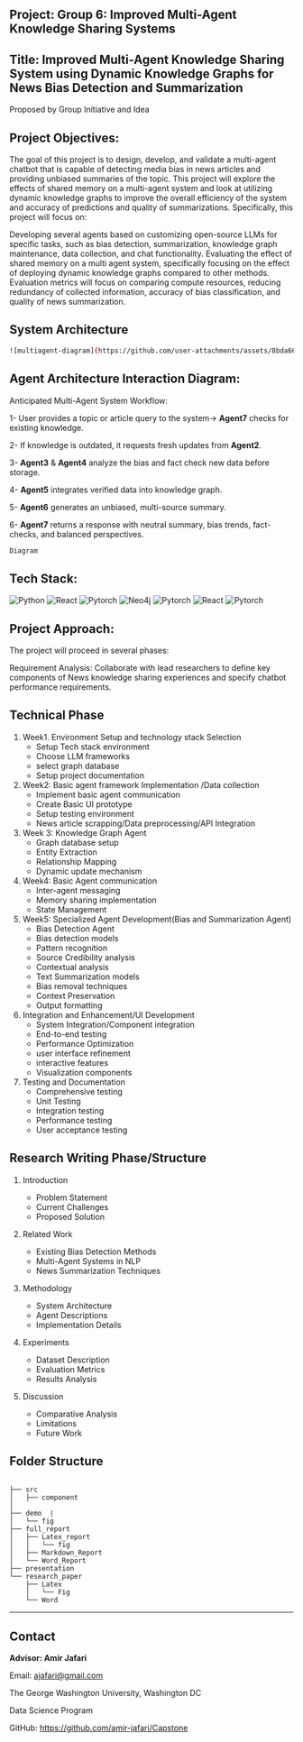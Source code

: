 ## Project: Group 6: Improved Multi-Agent Knowledge Sharing Systems
## Title: Improved  Multi-Agent Knowledge Sharing System using Dynamic Knowledge Graphs for News Bias Detection and Summarization

Proposed by Group Initiative and Idea 

## Project Objectives:
The goal of this project is to design, develop, and validate a multi-agent chatbot that is capable of detecting media bias in news articles and providing unbiased summaries of the topic. This project will explore the effects of shared memory on a multi-agent system and look at utilizing dynamic knowledge graphs to improve the overall efficiency of the system and accuracy of predictions and quality of  summarizations. Specifically, this project will focus on:

Developing several agents based on customizing open-source LLMs for specific tasks, such as bias detection, summarization, knowledge graph maintenance, data collection, and chat functionality.
Evaluating the effect of shared memory on a multi agent system, specifically focusing on the effect of deploying dynamic knowledge graphs compared to other methods. Evaluation metrics will focus on comparing compute resources, reducing redundancy of collected information, accuracy of bias classification, and quality of news summarization.


## System Architecture
 
```bash
![multiagent-diagram](https://github.com/user-attachments/assets/8bda669a-6ac3-4421-a485-8ae5edb64310)

```

## Agent Architecture Interaction Diagram:

Anticipated Multi-Agent System Workflow:

1-  User provides  a topic or article query to the system→ **Agent7** checks for existing knowledge.

2- If knowledge is outdated, it requests fresh updates from **Agent2**.

3- **Agent3** & **Agent4** analyze the bias and fact check new data before storage.

4- **Agent5** integrates verified data into knowledge graph.

5- **Agent6** generates an unbiased, multi-source summary.

6- **Agent7** returns a response with neutral summary, bias trends, fact-checks, and balanced perspectives.


```bash
Diagram
```

## Tech Stack:

![Python](https://img.shields.io/badge/python-3670A0?style=for-the-badge&logo=python&logoColor=ffdd54)
![React](https://img.shields.io/badge/react-%2320232a.svg?style=for-the-badge&logo=react&logoColor=%2361DAFB)
![Pytorch](https://img.shields.io/badge/Pytorch-%23FF6F00.svg?style=for-the-badge&logo=Pytorch&logoColor=white)
![Neo4j](https://img.shields.io/badge/Neo4j-3670A0?style=for-the-badge&logo=Neo4j&logoColor=ffdd54)
![Pytorch](https://img.shields.io/badge/Sql-%23FF6F00.svg?style=for-the-badge&logo=Sql&logoColor=white)
![React](https://img.shields.io/badge/Docker-%2320232a.svg?style=for-the-badge&logo=Docker&logoColor=%2361DAFB)
![Pytorch](https://img.shields.io/badge/Aws-%23FF6F00.svg?style=for-the-badge&logo=Aws&logoColor=white)


## Project Approach:
The project will proceed in several phases:

Requirement Analysis: Collaborate with lead researchers to define key components of News knowledge sharing experiences and specify chatbot performance requirements.
## Technical Phase 

1. Week1. Environment Setup and technology stack Selection
      - Setup Tech stack environment
      -  Choose LLM frameworks
      - select graph database
      - Setup project documentation 
2. Week2: Basic agent framework Implementation /Data collection 
      - Implement basic agent communication 
      - Create Basic UI prototype
      -  Setup testing environment 
      - News article scrapping/Data preprocessing/API Integration
3. Week 3: Knowledge Graph Agent 
      - Graph database setup
      - Entity Extraction 
      - Relationship Mapping 
      - Dynamic update mechanism
4. Week4: Basic Agent communication 
      - Inter-agent messaging
      - Memory sharing implementation
      - State Management 
5. Week5: Specialized Agent Development(Bias and Summarization Agent)
      - Bias Detection Agent 
      - Bias detection models
      - Pattern recognition
      - Source Credibility analysis
      - Contextual analysis
      - Text Summarization models 
      - Bias removal techniques
      - Context Preservation
      - Output formatting
6. Integration and Enhancement/UI Development
      - System Integration/Component integration
      - End-to-end testing 
      - Performance Optimization
      - user interface refinement
      - interactive features
      - Visualization components
7. Testing and Documentation 
      - Comprehensive testing 
      - Unit Testing 
      - Integration testing 
      - Performance testing 
      - User acceptance testing


## Research Writing Phase/Structure 

1. Introduction
   - Problem Statement
   - Current Challenges
   - Proposed Solution

2. Related Work
    - Existing Bias Detection Methods
    - Multi-Agent Systems in NLP
    - News Summarization Techniques

3. Methodology
     - System Architecture
     - Agent Descriptions
     - Implementation Details

4. Experiments
    - Dataset Description
    - Evaluation Metrics
    - Results Analysis

5. Discussion
   - Comparative Analysis
   - Limitations
   - Future Work


## Folder Structure


```

├── src
│   ├── component
│   
├── demo  |
│   └── fig
├── full_report
│   ├── Latex_report
│   │   └── fig
│   ├── Markdown_Report
│   └── Word_Report
├── presentation
└── research_paper
    ├── Latex
    │   └── Fig
    └── Word
```

___



## Contact
**Advisor: Amir Jafari**

   Email: ajafari@gmail.com

   The George Washington University, Washington DC

   Data Science Program

   GitHub: https://github.com/amir-jafari/Capstone


